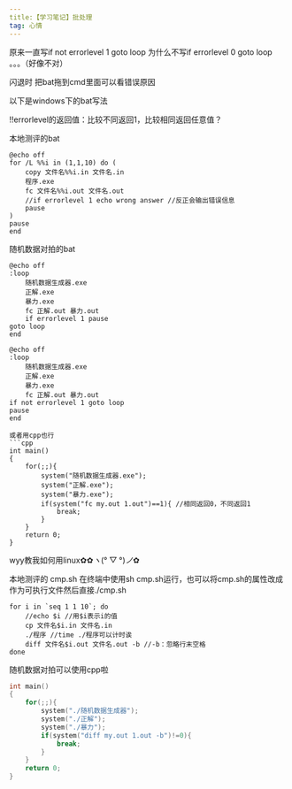 ```yaml
---
title:【学习笔记】批处理
tag: 心情
---
```

原来一直写if not errorlevel 1 goto loop
为什么不写if errorlevel 0 goto loop 。。。（好像不对）

闪退时
把bat拖到cmd里面可以看错误原因

以下是windows下的bat写法

!!errorlevel的返回值：比较不同返回1，比较相同返回任意值？

本地测评的bat
```
@echo off
for /L %%i in (1,1,10) do (
	copy 文件名%%i.in 文件名.in
	程序.exe
	fc 文件名%%i.out 文件名.out
	//if errorlevel 1 echo wrong answer //反正会输出错误信息
	pause
)
pause
end
```

随机数据对拍的bat
```
@echo off
:loop
	随机数据生成器.exe
	正解.exe
	暴力.exe
	fc 正解.out 暴力.out
	if errorlevel 1 pause
goto loop
end
```
```
@echo off
:loop
	随机数据生成器.exe
	正解.exe
	暴力.exe
	fc 正解.out 暴力.out
if not errorlevel 1 goto loop
pause
end

或者用cpp也行
```cpp
int main()
{
	for(;;){
		system("随机数据生成器.exe");
		system("正解.exe");
		system("暴力.exe");
		if(system("fc my.out 1.out")==1){ //相同返回0，不同返回1
			break;
		}
	}
	return 0;
}
```

wyy教我如何用linux$✿✿ヽ(°▽°)ノ✿$

本地测评的 cmp.sh 
在终端中使用sh cmp.sh运行，也可以将cmp.sh的属性改成作为可执行文件然后直接./cmp.sh
```
for i in `seq 1 1 10`; do
	//echo $i //用$i表示i的值
	cp 文件名$i.in 文件名.in
    ./程序 //time ./程序可以计时诶
    diff 文件名$i.out 文件名.out -b //-b：忽略行末空格
done
```

随机数据对拍可以使用cpp啦
```cpp
int main()
{
	for(;;){
		system("./随机数据生成器");
		system("./正解");
		system("./暴力");
		if(system("diff my.out 1.out -b")!=0){
			break;
		}
	}
	return 0;
}
```
